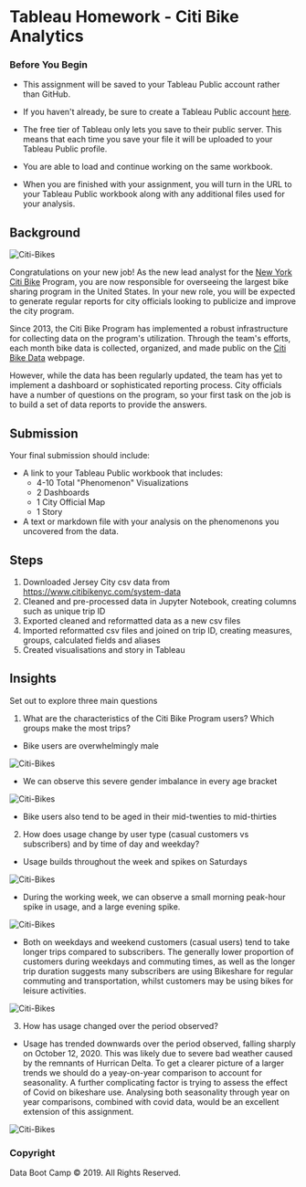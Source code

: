 # Tableau Homework - Citi Bike Analytics

### Before You Begin

* This assignment will be saved to your Tableau Public account rather than GitHub. 

* If you haven't already, be sure to create a Tableau Public account [here](https://public.tableau.com/s/).

* The free tier of Tableau only lets you save to their public server. This means that each time you save your file it will be uploaded to your Tableau Public profile. 

* You are able to load and continue working on the same workbook.

* When you are finished with your assignment, you will turn in the URL to your Tableau Public workbook along with any additional files used for your analysis. 

## Background

![Citi-Bikes](Images/citi-bike-station-bikes.jpg)

Congratulations on your new job! As the new lead analyst for the [New York Citi Bike](https://en.wikipedia.org/wiki/Citi_Bike) Program, you are now responsible for overseeing the largest bike sharing program in the United States. In your new role, you will be expected to generate regular reports for city officials looking to publicize and improve the city program.

Since 2013, the Citi Bike Program has implemented a robust infrastructure for collecting data on the program's utilization. Through the team's efforts, each month bike data is collected, organized, and made public on the [Citi Bike Data](https://www.citibikenyc.com/system-data) webpage.

However, while the data has been regularly updated, the team has yet to implement a dashboard or sophisticated reporting process. City officials have a number of questions on the program, so your first task on the job is to build a set of data reports to provide the answers.

## Submission 

Your final submission should include:

* A link to your Tableau Public workbook that includes: 
  * 4-10 Total "Phenomenon" Visualizations 
  * 2 Dashboards
  * 1 City Official Map
  * 1 Story 
* A text or markdown file with your analysis on the phenomenons you uncovered from the data.

## Steps
1. Downloaded Jersey City csv data from https://www.citibikenyc.com/system-data
2. Cleaned and pre-processed data in Jupyter Notebook, creating columns such as unique trip ID
3. Exported cleaned and reformatted data as a new csv files
4. Imported reformatted csv files and joined on trip ID, creating measures, groups, calculated fields and aliases
5. Created visualisations and story in Tableau

## Insights
Set out to explore three main questions
1. What are the characteristics of the Citi Bike Program users? Which groups make the most trips?

* Bike users are overwhelmingly male

![Citi-Bikes](Images/gender_breakdown.PNG)

* We can observe this severe gender imbalance in every age bracket

![Citi-Bikes](Images/age_gender.PNG)

* Bike users also tend to be aged in their mid-twenties to mid-thirties

2. How does usage change by user type (casual customers vs subscribers) and by time of day and weekday?

* Usage builds throughout the week and spikes on Saturdays

![Citi-Bikes](Images/user_type_and_weekday.PNG)

* During the working week, we can observe a small morning peak-hour spike in usage, and a large evening spike.

![Citi-Bikes](Images/peak_hour.PNG)

* Both on weekdays and weekend customers (casual users) tend to take longer trips compared to subscribers.
The generally lower proportion of customers during weekdays and commuting times, as well as the longer trip duration suggests 
many subscribers are using Bikeshare for regular commuting and transportation, whilst customers may be using bikes for leisure activities.

![Citi-Bikes](Images/trip_duration.PNG)

3. How has usage changed over the period observed?

* Usage has trended downwards over the period observed, falling sharply on October 12, 2020. This was likely due to severe bad weather caused by the remnants of Hurrican Delta. 
To get a clearer picture of a larger trends we should do a yeay-on-year comparison to account for seasonality. A further complicating factor is trying to assess the effect of Covid on bikeshare use. Analysing both seasonality through year on year comparisons, combined with covid data, would be an excellent extension of this assignment.

![Citi-Bikes](Images/month_trend.PNG)



### Copyright

Data Boot Camp © 2019. All Rights Reserved.
